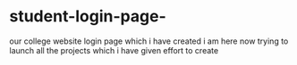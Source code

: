 # student-login-page-
our college website login page which i have created i am here now trying to launch all the projects which i have given effort to create
